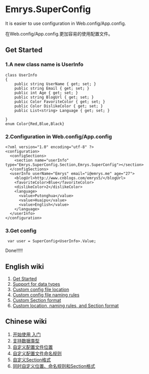 # Emrys.SuperConfig

It is easier to use configuration in Web.config/App.config.
  
在Web.config/App.config.更加容易的使用配置文件。

## Get Started


### 1.A new class name is UserInfo
```
class UserInfo
{
    public string UserName { get; set; }
    public string Email { get; set; }
    public int Age { get; set; }
    public string BlogUrl { get; set; }
    public Color FavoriteColor { get; set; }
    public Color DislikeColor { get; set; } 
    public List<string> Language { get; set; }
   
}
enum Color{Red,Blue,Black} 
```


### 2.Configuration in Web.config/App.config
```
<?xml version="1.0" encoding="utf-8" ?>
<configuration>
  <configSections>
    <section name="userInfo" type="Emrys.SuperConfig.Section,Emrys.SuperConfig"></section>
  </configSections>
  <userInfo userName="Emrys" email="i@emrys.me" age="27">
    <blogUrl>http://www.cnblogs.com/emrys5/</blogUrl>
    <favoriteColor>Blue</favoriteColor>
    <dislikeColor>2</dislikeColor> 
    <language>
      <value>Putonghua</value>
      <value>Huaipu</value>
      <value>English</value>
    </language> 
  </userInfo> 
</configuration>
```

### 3.Get config
```
 var user = SuperConfig<UserInfo>.Value;
```

Done!!!!!
 

## English wiki
1. [Get Started](/Emrys5/Emrys.SuperConfig/wiki/1.-Get-Started)
2. [Support for data types](/Emrys5/Emrys.SuperConfig/wiki/2.-Support-for-data-types)
3. [Custom config file location](/Emrys5/Emrys.SuperConfig/wiki/3.-Custom-config-file-location)
4. [Custom config file naming rules](/Emrys5/Emrys.SuperConfig/wiki/4.-Custom-config-file-naming-rules)
5. [Custom Section format](/Emrys5/Emrys.SuperConfig/wiki/5.-Custom-Section-format)
6. [Custom location, naming rules, and Section format](/Emrys5/Emrys.SuperConfig/wiki/6.-Custom-location,-naming-rules,-and-Section-format)
## Chinese wiki
1. [开始使用 入门](/Emrys5/Emrys.SuperConfig/wiki/1.-%E5%BC%80%E5%A7%8B%E4%BD%BF%E7%94%A8-%E5%85%A5%E9%97%A8)
2. [支持数据类型](/Emrys5/Emrys.SuperConfig/wiki/2.-%E6%94%AF%E6%8C%81%E6%95%B0%E6%8D%AE%E7%B1%BB%E5%9E%8B)
3. [自定义配置文件位置](/Emrys5/Emrys.SuperConfig/wiki/3.-%E8%87%AA%E5%AE%9A%E4%B9%89%E9%85%8D%E7%BD%AE%E6%96%87%E4%BB%B6%E4%BD%8D%E7%BD%AE)
4. [自定义配置文件命名规则](/Emrys5/Emrys.SuperConfig/wiki/4.-%E8%87%AA%E5%AE%9A%E4%B9%89%E9%85%8D%E7%BD%AE%E6%96%87%E4%BB%B6%E5%91%BD%E5%90%8D%E8%A7%84%E5%88%99)
5. [自定义Section格式](/Emrys5/Emrys.SuperConfig/wiki/5.-%E8%87%AA%E5%AE%9A%E4%B9%89Section%E6%A0%BC%E5%BC%8F)
6. [ 同时自定义位置、命名规则和Section格式](/Emrys5/Emrys.SuperConfig/wiki/6.-%E5%90%8C%E6%97%B6%E8%87%AA%E5%AE%9A%E4%B9%89%E4%BD%8D%E7%BD%AE%E3%80%81%E5%91%BD%E5%90%8D%E8%A7%84%E5%88%99%E5%92%8CSection%E6%A0%BC%E5%BC%8F)








